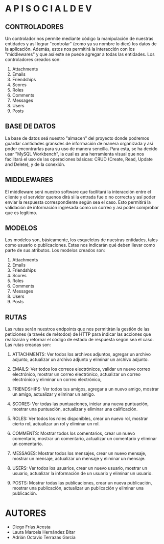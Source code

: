 A P I  S O C I A L  D E V
==========================


CONTROLADORES
-------------

Un controlador nos permite mediante código la manipulación de nuestras entidades y así lograr "controlar" (como ya su nombre lo 
dice) los datos de la aplicación. Además, estos nos permitirá la interacción con los "middlewares" y que así este se puede agregar
a todas las entidades.
Los controladores creados son:
1. Attachments
2. Emails
3. Friendships
4. Scores
5. Roles
6. Comments
7. Messages
8. Users
9. Posts


BASE DE DATOS
-------------

La base de datos seá nuestro "almacen" del proyecto donde podremos guardar cantidades gransdes de información de manera organizada 
y así poder encontrarlas para su uso de manera sencilla. Para esta, se ha decido usar "MySQL Workbench", la cual es una herramienta
visual que nos facilitará el uso de las operaciones básicas: CRUD (Create, Read, Update and Delete), y de la conexión.


MIDDLEWARES
-----------

El middleware será nuestro software que facilitará la interacción entre el cliente y el servidor quenos dirá si la entrada fue o no
correcta y así poder enviar la respuesta correspondiente según sea el caso. Esto permitirá la validación de información ingresada 
como un correo y así poder comprobar que es legítimo.


MODELOS
-------

Los modelos son, básicamente, los esqueletos de nuestras entidades, tales como usuario o publicaciones. Estas nos indicarán qué
deben llevar como parte de sus atributos.
Los modelos creados son:
1. Attachments
2. Emails
3. Friendships
4. Scores
5. Roles
6. Comments
7. Messages
8. Users
9. Posts


RUTAS
-----

Las rutas serán nuestros endpoints que nos permitirán la gestión de las peticiones (a través de métodos) de HTTP para indicar las
acciones que realizarán y retornar el código de estado de respuesta según sea el caso.
Las rutas creadas son:
1. ATTACHMENTS: Ver todos los archivos adjuntos, agregar un archivo adjunto, actualizar un archivo adjunto y eliminar un archivo
adjunto.

2. EMAILS: Ver todos los correos electrónicos, validar un nuevo correo electrónico, mostrar un correo electrónico, actualizar un correo electrónico y eliminar un correo electrónico,

3. FRIENDSHIPS: Ver todos tus amigos, agregar a un nuevo amigo, mostrar un amigo, actualizar y eliminar un amigo.

4. SCORES: Ver todas las puntuaciones, iniciar una nueva puntuación, mostrar una puntuación, actualizar y eliminar una calificación.

5. ROLES: Ver todos los roles disponibles, crear un nuevo rol, mostrar cierto rol, actualizar un rol y eliminar un rol.

6. COMMENTS: Mostrar todos los comentarios, crear un nuevo comentario,  mostrar un comentario, actualizar un comentario y eliminar un comentario.

7. MESSAGES: Mostrar todos los mensajes, crear un nuevo mensaje, mostrar un mensaje, actualizar un mensaje y eliminar un mensaje.

8. USERS: Ver todos los usuarios, crear un nuevo usuario, mostrar un usuario, actualizar la información de un usuario y eliminar un usuario.

9. POSTS: Mostrar todas las publicaciones, crear un nueva publicación, mostrar una publicación, actualizar un publicación y eliminar una publicación.



AUTORES
=======

- Diego Frías Acosta
- Laura Marcela Hernández Bitar
- Adrián Octavio Terrazas García

